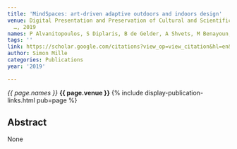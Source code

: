 ```yaml
---
title: 'MindSpaces: art-driven adaptive outdoors and indoors design'
venue: Digital Presentation and Preservation of Cultural and Scientific Heritage 9
  …, 2019
names: P Alvanitopoulos, S Diplaris, B de Gelder, A Shvets, M Benayoun, ...
tags: ''
link: https://scholar.google.com/citations?view_op=view_citation&hl=en&user=hg8-G68AAAAJ&pagesize=100&sortby=pubdate&citation_for_view=hg8-G68AAAAJ:JV2RwH3_ST0C
author: Simon Mille
categories: Publications
year: '2019'

---
```


*{{ page.names }}*
**{{ page.venue }}**
{% include display-publication-links.html pub=page %}
## Abstract

None